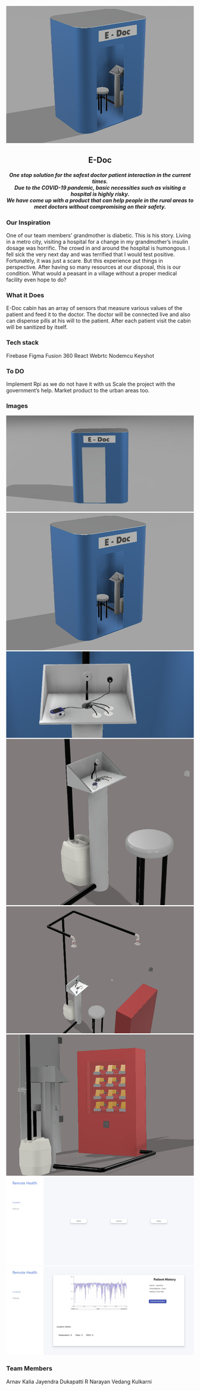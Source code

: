<p align="center">
	<img src="https://github.com/bitoffabyte/Remote-Patient/blob/main/Images/Screenshot%202021-04-11%20144115%20(1).png">
    <h2 align="center">E-Doc</h2>
    <h5 align = "center">One stop solution for the safest doctor patient interaction in the current times. <br>Due to the COVID-19 pandemic, basic necessities such as visiting a hospital is highly risky. <br/>We have come up with a product that can help people in the rural areas to meet doctors without compromising on their safety.

</p>

### Our Inspiration
One of our team members’ grandmother is diabetic. This is his story.
Living in a metro city, visiting a hospital for a change in my grandmother’s insulin dosage was horrific. The crowd in and around the hospital is humongous. I fell sick the very next day and was terrified that I would test positive. Fortunately, it was just a scare. But this experience put things in perspective. After having so many resources at our disposal, this is our condition. 
What would a peasant in a village without a proper medical facility even hope to do?
 
### What it Does
E-Doc cabin has an array of sensors that measure various values of the patient and feed it to the doctor.
The doctor will be connected live and also can dispense pills at his will to the patient.
After each patient visit the cabin will be sanitized by itself.


### Tech stack
Firebase
Figma
Fusion 360
React
Webrtc
Nodemcu
Keyshot


### To DO
Implement Rpi as we do not have it with us
Scale the project with the government’s help.
Market product to the urban areas too.

### Images
<img src=https://github.com/bitoffabyte/Remote-Patient/blob/main/Images/Screenshot%202021-04-11%20143938%20(1).png />
<img src=https://github.com/bitoffabyte/Remote-Patient/blob/main/Images/Screenshot%202021-04-11%20144115%20(1).png />
<img src=https://github.com/bitoffabyte/Remote-Patient/blob/main/Images/Screenshot%202021-04-11%20144441.png />
<img src=https://github.com/bitoffabyte/Remote-Patient/blob/main/Images/Screenshot%202021-04-11%20144632.png />
<img src=https://github.com/bitoffabyte/Remote-Patient/blob/main/Images/Screenshot%202021-04-11%20144756.png />
<img src=https://github.com/bitoffabyte/Remote-Patient/blob/main/Images/Screenshot%202021-04-11%20144915.png />
<img src=https://github.com/bitoffabyte/Remote-Patient/blob/main/Images/WhatsApp%20Image%202021-04-11%20at%203.00.56%20PM.jpeg />
<img src=https://github.com/bitoffabyte/Remote-Patient/blob/main/Images/WhatsApp%20Image%202021-04-11%20at%203.01.11%20PM.jpeg />


### Team Members
Arnav Kalia
Jayendra Dukapatti
R Narayan
Vedang Kulkarni
